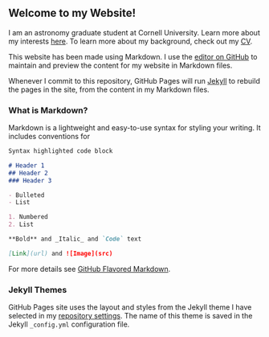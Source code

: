 ## Welcome to my Website!

I am an astronomy graduate student at Cornell University. Learn more about my interests [here](/about.md). To learn more about my background, check out my [CV](/CV.pdf). 

This website has been made using Markdown. I use the [editor on GitHub](https://github.com/ishan-mishra/sample-website-2/edit/master/index.md) to maintain and preview the content for my website in Markdown files.

Whenever I commit to this repository, GitHub Pages will run [Jekyll](https://jekyllrb.com/) to rebuild the pages in the site, from the content in my Markdown files.

### What is Markdown?

Markdown is a lightweight and easy-to-use syntax for styling your writing. It includes conventions for

```markdown
Syntax highlighted code block

# Header 1
## Header 2
### Header 3

- Bulleted
- List

1. Numbered
2. List

**Bold** and _Italic_ and `Code` text

[Link](url) and ![Image](src)
```

For more details see [GitHub Flavored Markdown](https://guides.github.com/features/mastering-markdown/).

### Jekyll Themes

GitHub Pages site uses the layout and styles from the Jekyll theme I have selected in my [repository settings](https://github.com/ishan-mishra/sample-website-2.github.io/settings). The name of this theme is saved in the Jekyll `_config.yml` configuration file.

